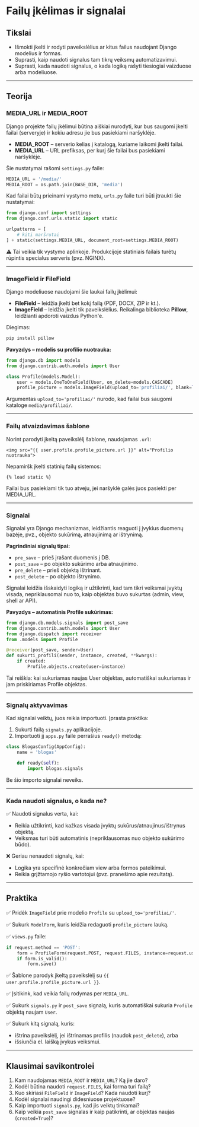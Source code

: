 # Failų įkėlimas ir signalai

## Tikslai

* Išmokti įkelti ir rodyti paveikslėlius ar kitus failus naudojant Django modelius ir formas.
* Suprasti, kaip naudoti signalus tam tikrų veiksmų automatizavimui.
* Suprasti, kada naudoti signalus, o kada logiką rašyti tiesiogiai vaizduose arba modeliuose.

---

## Teorija

### MEDIA\_URL ir MEDIA\_ROOT

Django projekte failų įkėlimui būtina aiškiai nurodyti, kur bus saugomi įkelti failai (serveryje) ir kokiu adresu jie bus pasiekiami naršyklėje.

* **MEDIA\_ROOT** – serverio kelias į katalogą, kuriame laikomi įkelti failai.
* **MEDIA\_URL** – URL prefiksas, per kurį šie failai bus pasiekiami naršyklėje.

Šie nustatymai rašomi `settings.py` faile:

```python
MEDIA_URL = '/media/'
MEDIA_ROOT = os.path.join(BASE_DIR, 'media')
```

Kad failai būtų prieinami vystymo metu, `urls.py` faile turi būti įtraukti šie nustatymai:

```python
from django.conf import settings
from django.conf.urls.static import static

urlpatterns = [
    # kiti maršrutai
] + static(settings.MEDIA_URL, document_root=settings.MEDIA_ROOT)
```

⚠️ Tai veikia tik vystymo aplinkoje. Produkcijoje statiniais failais turėtų rūpintis specialus serveris (pvz. NGINX).

---

### ImageField ir FileField

Django modeliuose naudojami šie laukai failų įkėlimui:

* **FileField** – leidžia įkelti bet kokį failą (PDF, DOCX, ZIP ir kt.).
* **ImageField** – leidžia įkelti tik paveikslėlius. Reikalinga biblioteka **Pillow**, leidžianti apdoroti vaizdus Python'e.

Diegimas:

```bash
pip install pillow
```

**Pavyzdys – modelis su profilio nuotrauka:**

```python
from django.db import models
from django.contrib.auth.models import User

class Profile(models.Model):
    user = models.OneToOneField(User, on_delete=models.CASCADE)
    profile_picture = models.ImageField(upload_to='profiliai/', blank=True, null=True)
```

Argumentas `upload_to='profiliai/'` nurodo, kad failai bus saugomi kataloge `media/profiliai/`.

---

### Failų atvaizdavimas šablone

Norint parodyti įkeltą paveikslėlį šablone, naudojamas `.url`:

```django
<img src="{{ user.profile.profile_picture.url }}" alt="Profilio nuotrauka">
```

Nepamiršk įkelti statinių failų sistemos:

```django
{% load static %}
```

Failai bus pasiekiami tik tuo atveju, jei naršyklė galės juos pasiekti per MEDIA\_URL.

---

### Signalai

Signalai yra Django mechanizmas, leidžiantis reaguoti į įvykius duomenų bazėje, pvz., objekto sukūrimą, atnaujinimą ar ištrynimą.

**Pagrindiniai signalų tipai:**

* `pre_save` – prieš įrašant duomenis į DB.
* `post_save` – po objekto sukūrimo arba atnaujinimo.
* `pre_delete` – prieš objektą ištrinant.
* `post_delete` – po objekto ištrynimo.

Signalai leidžia išskaidyti logiką ir užtikrinti, kad tam tikri veiksmai įvyktų visada, nepriklausomai nuo to, kaip objektas buvo sukurtas (admin, view, shell ar API).

**Pavyzdys – automatinis Profile sukūrimas:**

```python
from django.db.models.signals import post_save
from django.contrib.auth.models import User
from django.dispatch import receiver
from .models import Profile

@receiver(post_save, sender=User)
def sukurti_profili(sender, instance, created, **kwargs):
    if created:
        Profile.objects.create(user=instance)
```

Tai reiškia: kai sukuriamas naujas User objektas, automatiškai sukuriamas ir jam priskiriamas Profile objektas.

---

### Signalų aktyvavimas

Kad signalai veiktų, juos reikia importuoti. Įprasta praktika:

1. Sukurti failą `signals.py` aplikacijoje.
2. Importuoti jį `apps.py` faile perrašius `ready()` metodą:

```python
class BlogasConfig(AppConfig):
    name = 'blogas'

    def ready(self):
        import blogas.signals
```

Be šio importo signalai neveiks.

---

### Kada naudoti signalus, o kada ne?

✅ Naudoti signalus verta, kai:

* Reikia užtikrinti, kad kažkas visada įvyktų sukūrus/atnaujinus/ištrynus objektą.
* Veiksmas turi būti automatinis (nepriklausomas nuo objekto sukūrimo būdo).

❌ Geriau nenaudoti signalų, kai:

* Logika yra specifinė konkrečiam view arba formos pateikimui.
* Reikia grįžtamojo ryšio vartotojui (pvz. pranešimo apie rezultatą).

---

## Praktika

✅ Pridėk `ImageField` prie modelio `Profile` su `upload_to='profiliai/'`.

✅ Sukurk `ModelForm`, kuris leidžia redaguoti `profile_picture` lauką.

✅ `views.py` faile:

```python
if request.method == 'POST':
    form = ProfileForm(request.POST, request.FILES, instance=request.user.profile)
    if form.is_valid():
        form.save()
```

✅ Šablone parodyk įkeltą paveikslėlį su `{{ user.profile.profile_picture.url }}`.

✅ Įsitikink, kad veikia failų rodymas per `MEDIA_URL`.

✅ Sukurk `signals.py` ir `post_save` signalą, kuris automatiškai sukuria `Profile` objektą naujam `User`.

✅ Sukurk kitą signalą, kuris:

* ištrina paveikslėlį, jei ištrinamas profilis (naudok `post_delete`), arba
* išsiunčia el. laišką įvykus veiksmui.

---

## Klausimai savikontrolei

1. Kam naudojamas `MEDIA_ROOT` ir `MEDIA_URL`? Ką jie daro?
2. Kodėl būtina naudoti `request.FILES`, kai forma turi failą?
3. Kuo skiriasi `FileField` ir `ImageField`? Kada naudoti kurį?
4. Kodėl signalai naudingi didesniuose projektuose?
5. Kaip importuoti `signals.py`, kad jis veiktų tinkamai?
6. Kaip veikia `post_save` signalas ir kaip patikrinti, ar objektas naujas (`created=True`)?

